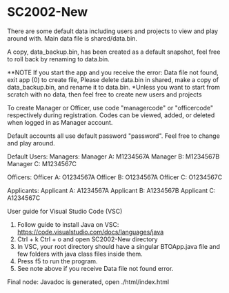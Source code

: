 # SC2002-New
There are some default data including users and projects to view and play around with. Main data file is shared/data.bin.

A copy, data_backup.bin, has been created as a default snapshot, feel free to roll back by renaming to data.bin.

**NOTE
If you start the app and you receive the error: Data file not found, exit app (0) to create file,
Please delete data.bin in shared, make a copy of data_backup.bin, and rename it to data.bin. *Unless you want to start from scratch with no data, then feel free to create new users and projects

To create Manager or Officer, use code "managercode" or "officercode" respectively during registration. Codes can be viewed, added, or deleted when logged in as Manager account.

Default accounts all use default password "password". Feel free to change and play around.

Default Users:
Managers:
Manager A: M1234567A
Manager B: M1234567B
Manager C: M1234567C


Officers:
Officer A: O1234567A
Officer B: O1234567A
Officer C: O1234567C


Applicants:
Applicant A: A1234567A
Applicant B: A1234567B
Applicant C: A1234567C

User guide for Visual Studio Code (VSC)
1. Follow guide to install Java on VSC:
https://code.visualstudio.com/docs/languages/java
2. Ctrl + k Ctrl + o and open SC2002-New directory
3. In VSC, your root directory should have a singular BTOApp.java file and few folders with java class files inside them.
4. Press f5 to run the program.
5. See note above if you receive Data file not found error.

Final node:
Javadoc is generated, open ./html/index.html